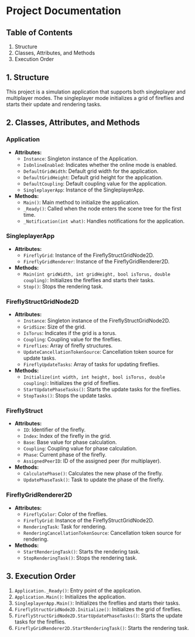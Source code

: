 # Project Documentation

## Table of Contents
1. Structure
2. Classes, Attributes, and Methods
3. Execution Order

## 1. Structure
This project is a simulation application that supports both singleplayer and multiplayer modes. The singleplayer mode initializes a grid of fireflies and starts their update and rendering tasks.

## 2. Classes, Attributes, and Methods

### Application
- **Attributes:**
    - `Instance`: Singleton instance of the Application.
    - `IsOnlineEnabled`: Indicates whether the online mode is enabled.
    - `DefaultGridWidth`: Default grid width for the application.
    - `DefaultGridHeight`: Default grid height for the application.
    - `DefaultCoupling`: Default coupling value for the application.
    - `SingleplayerApp`: Instance of the SingleplayerApp.
- **Methods:**
    - `Main()`: Main method to initialize the application.
    - `_Ready()`: Called when the node enters the scene tree for the first time.
    - `_Notification(int what)`: Handles notifications for the application.

### SingleplayerApp
- **Attributes:**
    - `FireflyGrid`: Instance of the FireflyStructGridNode2D.
    - `FireflyGridRenderer`: Instance of the FireflyGridRenderer2D.
- **Methods:**
    - `Main(int gridWidth, int gridHeight, bool isTorus, double coupling)`: Initializes the fireflies and starts their tasks.
    - `Stop()`: Stops the rendering task.

### FireflyStructGridNode2D
- **Attributes:**
    - `Instance`: Singleton instance of the FireflyStructGridNode2D.
    - `GridSize`: Size of the grid.
    - `IsTorus`: Indicates if the grid is a torus.
    - `Coupling`: Coupling value for the fireflies.
    - `Fireflies`: Array of firefly structures.
    - `UpdateCancellationTokenSource`: Cancellation token source for update tasks.
    - `FireflyUpdateTasks`: Array of tasks for updating fireflies.
- **Methods:**
    - `Initialize(int width, int height, bool isTorus, double coupling)`: Initializes the grid of fireflies.
    - `StartUpdatePhaseTasks()`: Starts the update tasks for the fireflies.
    - `StopTasks()`: Stops the update tasks.

### FireflyStruct
- **Attributes:**
    - `ID`: Identifier of the firefly.
    - `Index`: Index of the firefly in the grid.
    - `Base`: Base value for phase calculation.
    - `Coupling`: Coupling value for phase calculation.
    - `Phase`: Current phase of the firefly.
    - `AssignedPeerID`: ID of the assigned peer (for multiplayer).
- **Methods:**
    - `CalculatePhase()`: Calculates the new phase of the firefly.
    - `UpdatePhaseTask()`: Task to update the phase of the firefly.

### FireflyGridRenderer2D
- **Attributes:**
    - `FireflyColor`: Color of the fireflies.
    - `FireflyGrid`: Instance of the FireflyStructGridNode2D.
    - `RenderingTask`: Task for rendering.
    - `RenderingCancellationTokenSource`: Cancellation token source for rendering.
- **Methods:**
    - `StartRenderingTask()`: Starts the rendering task.
    - `StopRenderingTask()`: Stops the rendering task.

## 3. Execution Order
1. `Application._Ready()`: Entry point of the application.
2. `Application.Main()`: Initializes the application.
3. `SingleplayerApp.Main()`: Initializes the fireflies and starts their tasks.
4. `FireflyStructGridNode2D.Initialize()`: Initializes the grid of fireflies.
5. `FireflyStructGridNode2D.StartUpdatePhaseTasks()`: Starts the update tasks for the fireflies.
6. `FireflyGridRenderer2D.StartRenderingTask()`: Starts the rendering task.
